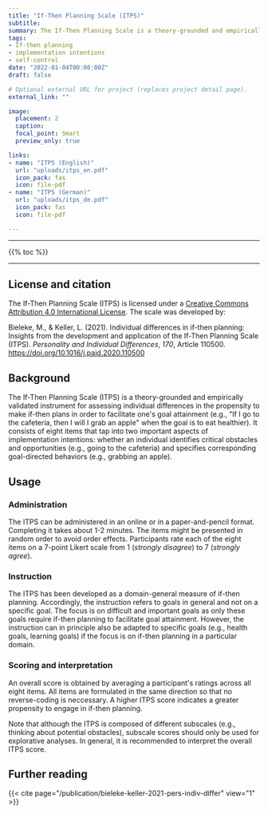 ```yaml
---
title: "If-Then Planning Scale (ITPS)"
subtitle: 
summary: The If-Then Planning Scale is a theory-grounded and empirically validated instrument for assesssing the propensity to think about when, where, and how to act towards a goal.
tags:
- If-then planning
- implementation intentions
- self-control
date: "2022-01-04T00:00:00Z"
draft: false

# Optional external URL for project (replaces project detail page).
external_link: ""

image:
  placement: 2
  caption: 
  focal_point: Smart
  preview_only: true

links:
- name: "ITPS (English)"
  url: "uploads/itps_en.pdf"
  icon_pack: fas
  icon: file-pdf
- name: "ITPS (German)"
  url: "uploads/itps_de.pdf"
  icon_pack: fas
  icon: file-pdf

---
```


***
{{% toc %}}
***

## License and citation
The If-Then Planning Scale (ITPS) is licensed under a [Creative Commons Attribution 4.0 International License](http://creativecommons.org/licenses/by/4.0/). The scale was developed by:

Bieleke, M., & Keller, L. (2021). Individual differences in if-then planning: Insights from the development and application of the If-Then Planning Scale (ITPS). *Personality and Individual Differences*, *170*, Article 110500. https://doi.org/10.1016/j.paid.2020.110500



## Background 

The If-Then Planning Scale (ITPS) is a theory-grounded and empirically validated instrument for assessing individual differences in the propensity to make if-then plans in order to facilitate one's goal attainment (e.g., "If I go to the cafeteria, then I will I grab an apple" when the goal is to eat healthier). It consists of eight items that tap into two important aspects of implementation intentions: whether an individual identifies critical obstacles and opportunities (e.g., going to the cafeteria) and specifies corresponding goal-directed behaviors (e.g., grabbing an apple).

## Usage

### Administration

The ITPS can be administered in an online or in a paper-and-pencil format. Completing it takes about 1-2 minutes. The items might be presented in random order to avoid order effects. Participants rate each of the eight items on a 7-point Likert scale from 1 (*strongly disagree*) to 7 (*strongly agree*).

### Instruction

The ITPS has been developed as a domain-general measure of if-then planning. Accordingly, the instruction refers to goals in general and not on a specific goal. The focus is on difficult and important goals as only these goals require if-then planning to facilitate goal attainment. However, the instruction can in principle also be adapted to specific goals (e.g., health goals, learning goals) if the focus is on if-then planning in a particular domain. 

### Scoring and interpretation

An overall score is obtained by averaging a participant's ratings across all eight items. All items are formulated in the same direction so that no reverse-coding is neccessary. A higher ITPS score indicates a greater propensity to engage in if-then planning.

Note that although the ITPS is composed of different subscales (e.g., thinking about potential obstacles), subscale scores should only be used for explorative analyses. In general, it is recommended to interpret the overall ITPS score. 


## Further reading
{{< cite page="/publication/bieleke-keller-2021-pers-indiv-differ" view="1" >}}